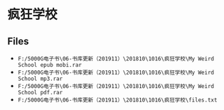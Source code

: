 # 疯狂学校

## Files

- `F:/5000G电子书\06-书库更新（201911）\201810\1016\疯狂学校\My Weird School epub mobi.rar`
- `F:/5000G电子书\06-书库更新（201911）\201810\1016\疯狂学校\My Weird School mp3.rar`
- `F:/5000G电子书\06-书库更新（201911）\201810\1016\疯狂学校\My Weird School pdf.rar`
- `F:/5000G电子书\06-书库更新（201911）\201810\1016\疯狂学校\files.txt`
